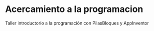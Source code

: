 # Acercamiento a la programacion

Taller introductorio a la programación con PilasBloques y AppInventor
